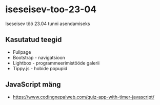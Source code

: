 # iseseisev-too-23-04
Iseseisev töö 23.04 tunni asendamiseks

## Kasutatud teegid
- Fullpage
- Bootstrap - navigatsioon
- Lightbox - programmeerimistööde galerii
- Tippy.js - hobide popupid

## JavaScript mäng
- https://www.codingnepalweb.com/quiz-app-with-timer-javascript/


